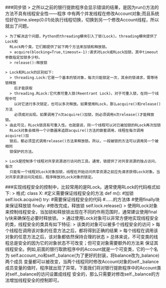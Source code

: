 ###同步锁
    > 之所以之前的银行提款程序会显示错误的结果，是因为run()方法的方法不具有线程安全性——程序
      中有两个并发线程在修改Account对象;而且系统恰好在time.sleep(0.01)处执行线程切换，切换到另一个修改Account线程，所以就出了问题。

    > 为了解决这个问题，Python的threading模块引入了锁(Lock)。threading模块提供了Lock和
      RLock两个类，它们都提供了如下两个方法来加锁和释放锁。
      > acquire(blocking=True,timeout=-1):请求对Lock或RLock加锁，其中timeout参数指定加锁多少秒。
      > release():释放锁
    
    > Lock和RLock的区别如下:
      > threading.Lock:它是一个基本的锁对象，每次只能锁定一次，其余的锁请求，需等待锁释放
        后才能获取
      > threading.RLock:它代表可重入锁(Reentrant Lock)。对于可重入锁，在同一个线程中可
        以对它进行多次锁定，也可以多次释放。如果使用RLock，那么acquire()和release()方法
        必须成对出现。如果调用了n次acquire()加锁，则必须调用n次release()才能释放锁。
    > 由此可见，RLock锁具有可重入性。也就是说，同一个线程可以对已被加锁的RLock再次加锁
      RLock对象会维持一个计数器来追踪acquire()方法的嵌套调用，线程在每次调用acquire()加
      锁后，都必须显式调用release()方法来释放锁。所以，一段被锁的方法可以调用另一个被相同
      锁保护的方法。

    > Lock是控制多个线程对共享资源进行访问的工具。通常，锁提供了对共享资源的独占访问，每次
      只能有一个线程对Lock对象加锁，线程在开始访问共享资源之前应先请求获得Lock对象。当对共享资源访问完成后，程序释放对Lock对象的锁定。

###实现线程安全的控制中，比较常用的是RLock。通常使用RLock的代码格式如下:
    > 格式:
    class X:
        #定义需要保证线程安全的方法
        def m():
            #加锁
            self.lock.acquire()
            try:
                #需要保证线程安全的代码
                #……的方法体
            #使用finally块来保证释放锁
            finally:
                #修改完成，释放锁
                self.lock.release()
    > 使用RLock对象来控制线程安全，当加锁和释放锁出现在不同的作用范围时，通常建议使用final
      ly块来确保在必要时释放锁。
    > 通过使用Lock对象可以非常方便地实现线程安全的类，线程安全的类具有如下特征:
        > 该类的对象可以被多个线程安全的访问
        > 每个线程在调用该对象的任意方法之后，都将得到正确的结果
        > 每个线程在调用该对象的任意方法之后，该对象都依然保持合理的状态
    > 总体来说，不可变类的线程总是安全的因为它的对象状态不可改变；但可变对象需要额外的方法来
      保证其线程安全。例如,前面的银行取款程序中的Account就是一个可变类，它的一个名为
      self.account_no和self._balance(为了更好的封装，将balance改为_balance)两个成员
      变量都可以被改变，当两个线程同时修改Account对象的self._balance成员变量的值时，程序就出现了异常。下面我们将对银行提款程序中的Account类对self._balance的访问设置成线程
      安全的，那么只需要对修改self._balance的方法增加线程安全的控制即可。